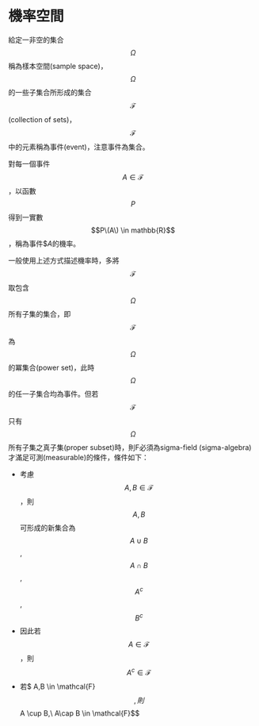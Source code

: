 # 機率空間

給定一非空的集合$$\Omega$$稱為樣本空間\(sample space\)，$$\Omega$$的一些子集合所形成的集合$$\mathcal{F}$$\(collection of sets\)，$$\mathcal{F}$$中的元素稱為事件\(event\)，注意事件為集合。

對每一個事件$$A \in \mathcal{F}$$，以函數$$P$$得到一實數 $$P\(A\) \in mathbb{R}$$，稱為事件$$A$的機率。
	

一般使用上述方式描述機率時，多將$$\mathcal{F}$$取包含$$\Omega$$所有子集的集合，即$$\mathcal{F}$$為$$\Omega$$的冪集合\(power set\)，此時$$\Omega$$的任一子集合均為事件。但若$$\mathcal{F}$$只有$$\Omega$$所有子集之真子集\(proper subset\)時，則F必須為sigma-field (sigma-algebra)才滿足可測(measurable)的條件，條件如下：
* 考慮$$ A, B \in \mathcal{F} $$，則$$A,B$$可形成的新集合為$$A \cup B$$, $$A \cap B$$, $$A^c$$, $$B^c$$
* 因此若$$A \in \mathcal{F}$$，則 $$A^c\in \mathcal{F}$$
* 若$ A,B \in \mathcal{F}$$, 則 $$A \cup B,\ A\cap B \in \mathcal{F}$$


